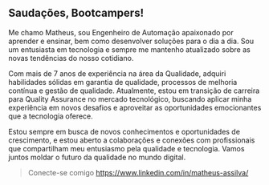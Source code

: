 ## Saudações, Bootcampers!

Me chamo Matheus, sou Engenheiro de Automação apaixonado por aprender e ensinar, bem como desenvolver soluções para o dia a dia. Sou um entusiasta em tecnologia e sempre me mantenho atualizado sobre as novas tendências do nosso cotidiano.

Com mais de 7 anos de experiência na área da Qualidade, adquiri habilidades sólidas em garantia de qualidade, processos de melhoria contínua e gestão de qualidade. Atualmente, estou em transição de carreira para Quality Assurance no mercado tecnológico, buscando aplicar minha experiência em novos desafios e aproveitar as oportunidades emocionantes que a tecnologia oferece.

Estou sempre em busca de novos conhecimentos e oportunidades de crescimento, e estou aberto a colaborações e conexões com profissionais que compartilham meu entusiasmo pela qualidade e tecnologia. Vamos juntos moldar o futuro da qualidade no mundo digital.

> Conecte-se comigo https://www.linkedin.com/in/matheus-assilva/

